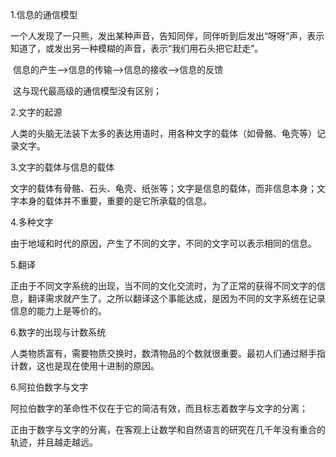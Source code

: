 1.信息的通信模型

​	一个人发现了一只熊，发出某种声音，告知同伴，同伴听到后发出“呀呀”声，表示知道了，或发出另一种模糊的声音，表示“我们用石头把它赶走”。

​	信息的产生-->信息的传输-->信息的接收-->信息的反馈

​	这与现代最高级的通信模型没有区别；

2.文字的起源

​	人类的头脑无法装下太多的表达用语时，用各种文字的载体（如骨骼、龟壳等）记录文字。

3.文字的载体与信息的载体

​	文字的载体有骨骼、石头、龟壳、纸张等；文字是信息的载体，而非信息本身；文字本身的载体并不重要，重要的是它所承载的信息。

4.多种文字

​	由于地域和时代的原因，产生了不同的文字，不同的文字可以表示相同的信息。

5.翻译

​	正由于不同文字系统的出现，当不同的文化交流时，为了正常的获得不同文字的信息，翻译需求就产生了。之所以翻译这个事能达成，是因为不同的文字系统在记录信息的能力上是等价的。

6.数字的出现与计数系统

​	人类物质富有，需要物质交换时，数清物品的个数就很重要。最初人们通过掰手指计数，这也是现在使用十进制的原因。

6.阿拉伯数字与文字

​	阿拉伯数字的革命性不仅在于它的简洁有效，而且标志着数字与文字的分离；

​	正由于数字与文字的分离，在客观上让数学和自然语言的研究在几千年没有重合的轨迹，并且越走越远。

